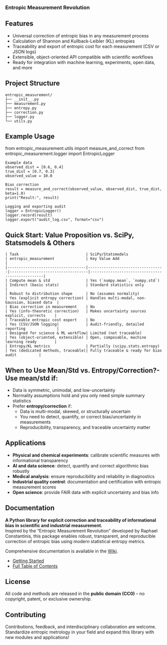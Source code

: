 ### Entropic Measurement Revolution

## Features

- Universal correction of entropic bias in any measurement process
- Calculation of Shannon and Kullback-Leibler (KL) entropies
- Traceability and export of entropic cost for each measurement (CSV or JSON logs)
- Extensible, object-oriented API compatible with scientific workflows
- Ready for integration with machine learning, experiments, open data, and more

## Project Structure
 ```
entropic_measurement/
├── __init__.py
├── measurement.py
├── entropy.py
├── correction.py
├── logger.py
└── utils.py
 ```

## Example Usage

from entropic_measurement.utils import measure_and_correct
from entropic_measurement.logger import EntropicLogger
 ```
Example data
observed_dist = [0.6, 0.4]
true_dist = [0.7, 0.3]
observed_value = 10.0

Bias correction
result = measure_and_correct(observed_value, observed_dist, true_dist, beta=1.0)
print("Result:", result)

Logging and exporting audit
logger = EntropicLogger()
logger.record(result)
logger.export("audit_log.csv", format="csv")
 ```

## Quick Start: Value Proposition vs. SciPy, Statsmodels & Others
 ```
| Task                              | SciPy/Statsmodels                | entropic_measurement              | Key Value Add                                   |
|-----------------------------------|----------------------------------|-----------------------------------|-------------------------------------------------|
| Compute mean & std                | Yes (`numpy.mean`, `numpy.std`)  | Indirect (basic stats)            | Standard statistics only                        |
| Robust to distribution shape      | No (assumes normality)           | Yes (explicit entropy correction) | Handles multi-modal, non-Gaussian, biased data  |
| Bias correction in measurement    | No                               | Yes (info-theoretic correction)   | Makes uncertainty sources explicit, corrects    |
| Traceable entropic cost export    | No                               | Yes (CSV/JSON logging)            | Audit-friendly, detailed reporting              |
| Designed for science & ML workflow| Limited (not traceable)          | Yes (object-oriented, extensible) | Open, composable, machine learning ready        |
| Entropy/KL metrics                | Partially (scipy.stats.entropy)  | Yes (dedicated methods, traceable)| Fully traceable & ready for bias audit          |
 ```
## When to Use Mean/Std vs. Entropy/Correction?- Use **mean/std** if:
  - Data is symmetric, unimodal, and low-uncertainty
  - Normality assumptions hold and you only need simple summary statistics
- Prefer **entropy/correction** if:
  - Data is multi-modal, skewed, or structurally uncertain
  - You need to detect, quantify, or correct bias/uncertainty in measurements
  - Reproducibility, transparency, and traceable uncertainty matter

## Applications

- **Physical and chemical experiments**: calibrate scientific measures with informational transparency
- **AI and data science**: detect, quantify and correct algorithmic bias robustly
- **Medical analysis**: ensure reproducibility and reliability in diagnostics
- **Industrial quality control**: documentation and certification with entropic measurement scores
- **Open science**: provide FAIR data with explicit uncertainty and bias info


## Documentation

**A Python library for explicit correction and traceability of informational bias in scientific and industrial measurement.**  
Inspired by the “Entropic Measurement Revolution” developed by Raphael Constantinis, this package enables robust, transparent, and reproducible correction of entropic bias using modern statistical entropy metrics.

Comprehensive documentation is available in the [Wiki](https://github.com/rconstant1/entropic_measurement/wiki).

- [Getting Started](https://github.com/rconstant1/entropic_measurement/wiki/Quick-Start-Guide)
- [Full Table of Contents](https://github.com/rconstant1/entropic_measurement/wiki)

## License

All code and methods are released in the **public domain (CC0)** – no copyright, patent, or exclusive ownership.

## Contributing

Contributions, feedback, and interdisciplinary collaboration are welcome.  
Standardize entropic metrology in your field and expand this library with new modules and applications!

